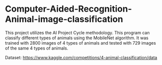 # Computer-Aided-Recognition-Animal-image-classification
This project utilizes the AI Project Cycle methodology. This program can classify different types of animals using the MobileNet algorithm. 
It was trained with 2800 images of 4 types of animals and tested with 729 images of the same 4 types of animals. 

Dataset: https://www.kaggle.com/competitions/4-animal-classification/data

